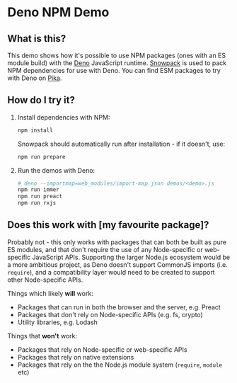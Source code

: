 # Deno NPM Demo

## What is this?

This demo shows how it's possible to use NPM packages (ones with an ES module build) with the [Deno](https://deno.land/) JavaScript runtime. [Snowpack](https://www.snowpack.dev/) is used to pack NPM dependencies for use with Deno. You can find ESM packages to try with Deno on [Pika](https://www.pika.dev/).

## How do I try it?

1. Install dependencies with NPM:

   ```sh
   npm install
   ```

   Snowpack should automatically run after installation - if it doesn't, use:

   ```sh
   npm run prepare
   ```

2. Run the demos with Deno:

   ```sh
   # deno --importmap=web_modules/import-map.json demos/<demo>.js
   npm run immer
   npm run preact
   npm run rxjs
   ```

## Does this work with [my favourite package]?

Probably not - this only works with packages that can both be built as pure ES modules, and that don't require the use of any Node-specific or web-specific JavaScript APIs. Supporting the larger Node.js ecosystem would be a more ambitious project, as Deno doesn't support CommonJS imports (i.e. `require`), and a compatibility layer would need to be created to support other Node-specific APIs.

Things which likely **will** work:

- Packages that can run in both the browser and the server, e.g. Preact
- Packages that don't rely on Node-specific APIs (e.g. fs, crypto)
- Utility libraries, e.g. Lodash

Things that **won't** work:

- Packages that rely on Node-specific or web-specific APIs
- Packages that rely on native extensions
- Packages that rely on the the Node.js module system (`require`, `module` etc)

